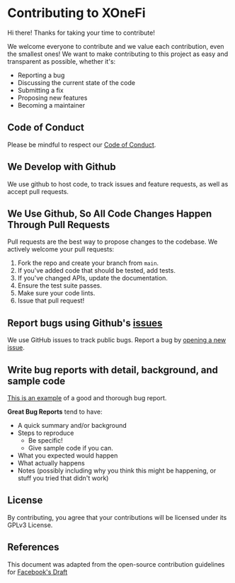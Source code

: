 # Contributing to XOneFi
Hi there! Thanks for taking your time to contribute!

We welcome everyone to contribute and we value each contribution, even the smallest ones! We want to make contributing to this project as easy and transparent as possible, whether it's:

- Reporting a bug
- Discussing the current state of the code
- Submitting a fix
- Proposing new features
- Becoming a maintainer

## Code of Conduct

Please be mindful to respect our [Code of Conduct](https://github.com/xmeshlab/xonefi-android/blob/main/CODE_OF_CONDUCT.md).

## We Develop with Github
We use github to host code, to track issues and feature requests, as well as accept pull requests.

## We Use Github, So All Code Changes Happen Through Pull Requests
Pull requests are the best way to propose changes to the codebase. We actively welcome your pull requests:

1. Fork the repo and create your branch from `main`.
2. If you've added code that should be tested, add tests.
3. If you've changed APIs, update the documentation.
4. Ensure the test suite passes.
5. Make sure your code lints.
6. Issue that pull request!


## Report bugs using Github's [issues](https://github.com/xmeshlab/xonefi/issues)
We use GitHub issues to track public bugs. Report a bug by [opening a new issue](https://github.com/xmeshlab/xonefi/issues/new).

## Write bug reports with detail, background, and sample code
[This is an example](http://stackoverflow.com/q/12488905/180626) of a good and thorough bug report.

**Great Bug Reports** tend to have:

- A quick summary and/or background
- Steps to reproduce
  - Be specific!
  - Give sample code if you can.
- What you expected would happen
- What actually happens
- Notes (possibly including why you think this might be happening, or stuff you tried that didn't work)

## License
By contributing, you agree that your contributions will be licensed under its GPLv3 License.

## References
This document was adapted from the open-source contribution guidelines for [Facebook's Draft](https://github.com/facebookarchive/draft-js/blob/main/CONTRIBUTING.md)